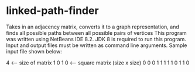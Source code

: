 # linked-path-finder
Takes in an adjacency matrix, converts it to a graph representation, and finds all possible paths between all possible pairs of vertices
This program was written using NetBeans IDE 8.2. JDK 8 is required to run this program. Input and output files must be written as command
line arguments. Sample input file shown below:

4	<-- size of matrix
1 0 1 0    <-- square matrix (size x size)
0 0 0 1
1 1 1 1
0 1 1 0
